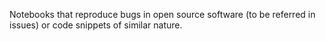 Notebooks that reproduce bugs in open source software (to be referred in issues) or code snippets of similar nature.
